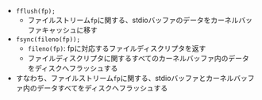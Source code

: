 - `fflush(fp);`
    - ファイルストリーム`fp`に関する、stdioバッファのデータをカーネルバッファキャッシュに移す
- `fsync(fileno(fp));`
    - `fileno(fp)`: fpに対応するファイルディスクリプタを返す
    - ファイルディスクリプタに関するすべてのカーネルバッファ内のデータをディスクへフラッシュする
- すなわち、ファイルストリーム`fp`に関する、stdioバッファとカーネルバッファ内のデータすべてをディスクへフラッシュする
